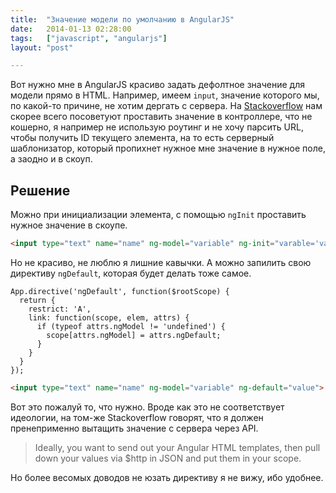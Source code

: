 ```yaml
---
title:  "Значение модели по умолчанию в AngularJS"
date:   2014-01-13 02:28:00
tags:   ["javascript", "angularjs"]
layout: "post"

---
```


Вот нужно мне в AngularJS красиво задать дефолтное значение для модели прямо в HTML. Например, имеем `input`, значение которого мы, по какой-то причине, не хотим дергать с сервера. На [Stackoverflow](http://stackoverflow.com/questions/13769732/angular-js-init-ng-model-from-default-values) нам скорее всего посоветуют проставить значение в контроллере, что не кошерно, я например не использую роутинг и не хочу парсить URL, чтобы получить ID текущего элемента, на то есть серверный шаблонизатор, который пропихнет нужное мне значение в нужное поле, а заодно и в скоуп.

<!-- cut -->

## Решение

Можно при инициализации элемента, с помощью `ngInit` проставить нужное значение в скоупе.

```html
<input type="text" name="name" ng-model="variable" ng-init="varable='value'"> <!-- $scope.variable = value; -->
```

Но не красиво, не люблю я лишние кавычки. А можно запилить свою директиву `ngDefault`, которая будет делать тоже самое.

```javscrtpt
App.directive('ngDefault', function($rootScope) {
  return {
    restrict: 'A',
    link: function(scope, elem, attrs) {
      if (typeof attrs.ngModel != 'undefined') {
        scope[attrs.ngModel] = attrs.ngDefault;
      }
    }
  }
});
```

```html
<input type="text" name="name" ng-model="variable" ng-default="value"> <!-- $scope.variable = value; -->
```

Вот это пожалуй то, что нужно. Вроде как это не соответствует идеологии, на том-же Stackoverflow говорят, что я должен пренеприменно вытащить значение с сервера через API.

> Ideally, you want to send out your Angular HTML templates, then pull down your values via $http in JSON and put them in your scope.

Но более весомых доводов не юзать директиву я не вижу, ибо удобнее.
